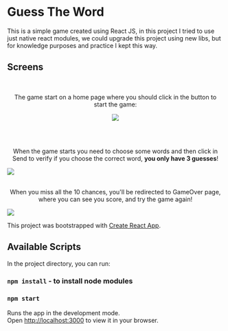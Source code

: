 # Guess The Word

This is a simple game created using React JS, in this project I tried to use just native react modules, 
we could upgrade this project using new libs, but for knowledge purposes and practice  I kept this way.

## Screens
<br/>
<p align="center">The game start on a home page where you should click in the button to start the game:</p>
<p align="center">
<img src="https://user-images.githubusercontent.com/31626353/180873234-653b2113-b5ef-4aca-bb29-b580fd247c8a.png" />
</p>
<br/>
<br/>
<p align="center">When the game starts you need to choose some words and then click in Send to verify if you choose the correct word, <b>you only have 3 guesses</b>!</p>
<img src="https://user-images.githubusercontent.com/31626353/180869705-cad33b77-85e1-4512-a14c-e15c08726b35.png"/>

<br/>
<br/>
<p align="center">When you miss all the 10 chances, you'll be redirected to GameOver page, where you can see you score, and try the game again!</p>
<img src="https://user-images.githubusercontent.com/31626353/180870878-92b215a1-1ebe-4606-b917-534eb3981a08.png" />






This project was bootstrapped with [Create React App](https://github.com/facebook/create-react-app).

## Available Scripts

In the project directory, you can run:
### `npm install` - to install node modules
### `npm start`

Runs the app in the development mode.\
Open [http://localhost:3000](http://localhost:3000) to view it in your browser.
